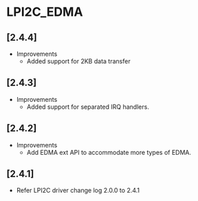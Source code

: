 # LPI2C_EDMA

## [2.4.4]

- Improvements
  - Added support for 2KB data transfer

## [2.4.3]

- Improvements
  - Added support for separated IRQ handlers.

## [2.4.2]

- Improvements
  - Add EDMA ext API to accommodate more types of EDMA.

## [2.4.1]

- Refer LPI2C driver change log 2.0.0 to 2.4.1

